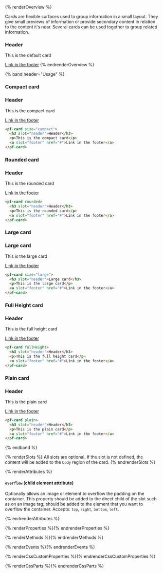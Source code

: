 {% renderOverview %}

  Cards are flexible surfaces used to group information in a small layout. They give small previews of information or provide secondary content in relation to the content it's near. Several cards can be used together to group related information.

  <pf-card>
    <h3 slot="header">Header</h3>
    <p>This is the default card</p>
    <a slot="footer" href="#">Link in the footer</a>
  </pf-card>
{% endrenderOverview %}

{% band header="Usage" %}

  <h3 slot="header">Compact card</h3>
  <pf-card size="compact">
    <h3 slot="header">Header</h3>
    <p>This is the compact card</p>
    <a slot="footer" href="#">Link in the footer</a>
  </pf-card>

  ```html
  <pf-card size="compact">
    <h3 slot="header">Header</h3>
    <p>This is the compact card</p>
    <a slot="footer" href="#">Link in the footer</a>
  </pf-card>
  ```
  <h3 slot="header">Rounded card</h3>
  <pf-card rounded>
    <h3 slot="header">Header</h3>
    <p>This is the rounded card</p>
    <a slot="footer" href="#">Link in the footer</a>
  </pf-card>

  ```html
  <pf-card rounded>
    <h3 slot="header">Header</h3>
    <p>This is the rounded card</p>
    <a slot="footer" href="#">Link in the footer</a>
  </pf-card>
  ```

  <h3 slot="header">Large card</h3>
  <pf-card size="large">
    <h3 slot="header">Large card</h3>
    <p>This is the large card</p>
    <a slot="footer" href="#">Link in the footer</a>
  </pf-card>

  ```html
  <pf-card size="large">
    <h3 slot="header">Large card</h3>
    <p>This is the large card</p>
    <a slot="footer" href="#">Link in the footer</a>
  </pf-card>
  ```

  <h3 slot="header">Full Height card</h3>
  <pf-card fullHeight>
    <h3 slot="header">Header</h3>
    <p>This is the full height card</p>
    <a slot="footer" href="#">Link in the footer</a>
  </pf-card>

  ```html
  <pf-card fullHeight>
    <h3 slot="header">Header</h3>
    <p>This is the full height card</p>
    <a slot="footer" href="#">Link in the footer</a>
  </pf-card>
  ```

  <h3 slot="header">Plain card</h3>
  <pf-card plain>
    <h3 slot="header">Header</h3>
    <p>This is the plain card</p>
    <a slot="footer" href="#">Link in the footer</a>
  </pf-card>

  ```html
  <pf-card plain>
    <h3 slot="header">Header</h3>
    <p>This is the plain card</p>
    <a slot="footer" href="#">Link in the footer</a>
  </pf-card>
  ```  
{% endband %}

{% renderSlots %}
  All slots are optional. If the slot is not defined, the content will be added to the `body` region of the card.
{% endrenderSlots %}

{% renderAttributes %}

  #### `overflow` (child element attribute)
  Optionally allows an image or element to overflow the padding on the container. This property should be added to the direct child of the slot such as on an image tag; should be added to the element that you want to overflow the container. Accepts: `top`, `right`, `bottom`, `left`.

{% endrenderAttributes %}

{% renderProperties %}{% endrenderProperties %}

{% renderMethods %}{% endrenderMethods %}

{% renderEvents %}{% endrenderEvents %}

{% renderCssCustomProperties %}{% endrenderCssCustomProperties %}

{% renderCssParts %}{% endrenderCssParts %}
